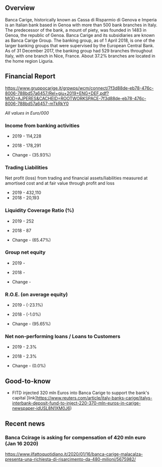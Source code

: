 ## Overview

Banca Carige, historically known as Cassa di Risparmio di Genova e Imperia is an Italian bank based in Genoa with more than 500 bank branches in Italy. The predecessor of the bank, a mount of piety, was founded in 1483 in Genoa, the republic of Genoa. Banca Carige and its subsidiaries are known as Banca Carige Group. The banking group, as of 1 April 2018, is one of the larger banking groups that were supervised by the European Central Bank. As of 31 December 2017, the banking group had 529 branches throughout Italy, with one branch in Nice, France. About 37.2% branches are located in the home region Liguria.
## Financial Report

https://www.gruppocarige.it/grpwps/wcm/connect/7f3d88de-eb78-476c-8006-788bd57a6457/Rel+giu+2019+ENG+DEF.pdf?MOD=AJPERES&CACHEID=ROOTWORKSPACE-7f3d88de-eb78-476c-8006-788bd57a6457-mTkRkY0

*All values in Euro/000*

### Income from banking activities 

- 2019 - 114,228
- 2018 - 178,291

- Change - (35.93%)

### Trading Liabilities

Net profit (loss) from trading and financial assets/liabilities measured at amortised cost and at fair value through profit and loss

- 2019 - 432,110
- 2018 - 20,193

### Liquidity Coverage Ratio (%)

- 2019 - 252
- 2018 - 87

- Change - (65.47%)

### Group net equity

- 2019 -
- 2018 - 

- Change - 

### R.O.E. (on average equity)

- 2019 - (-23.1%)
- 2018 - (-1.0%)

- Change - (95.65%)

### Net non-performing loans / Loans to Customers

- 2019 - 2.3%
- 2018 - 2.3%

- Change - (0.0%)


## Good-to-know

- FITD injected 320 mln Euros into Banca Carige to support the bank's capital [link]https://www.reuters.com/article/italy-banks-carige/italys-interbank-deposit-fund-to-inject-220-370-mln-euros-in-carige-newspaper-idUSL8N1XM0J6)

## Recent news

### Banca Ccirage is asking for compensation of 420 mln euro (Jan 16 2020)

https://www.ilfattoquotidiano.it/2020/01/16/banca-carige-malacalza-presenta-una-richiesta-di-risarcimento-da-480-milioni/5675982/

